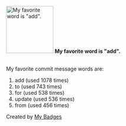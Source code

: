 <img src="https://github.com/my-badges/my-badges/blob/master/src/all-badges/favorite-word/favorite-word.png?raw=true" alt="My favorite word is &quot;add&quot;." title="My favorite word is &quot;add&quot;." width="128">
<strong>My favorite word is &quot;add&quot;.</strong>
<br><br>

My favorite commit message words are:

1. add (used 1078 times)
2. to (used 743 times)
3. for (used 538 times)
4. update (used 536 times)
5. from (used 456 times)


Created by <a href="https://github.com/my-badges/my-badges">My Badges</a>